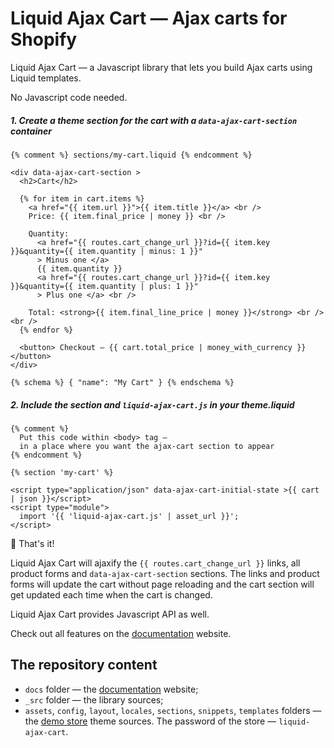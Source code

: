 # Liquid Ajax Cart — Ajax carts for Shopify

Liquid Ajax Cart — a Javascript library that lets you build Ajax carts using Liquid templates.

No Javascript code needed.

##### 1. Create a theme section for the cart with a `data-ajax-cart-section` container

```liquid
{% comment %} sections/my-cart.liquid {% endcomment %}

<div data-ajax-cart-section >
  <h2>Cart</h2>
  
  {% for item in cart.items %}  
    <a href="{{ item.url }}">{{ item.title }}</a> <br />
    Price: {{ item.final_price | money }} <br />

    Quantity: 
      <a href="{{ routes.cart_change_url }}?id={{ item.key }}&quantity={{ item.quantity | minus: 1 }}" 
      > Minus one </a>
      {{ item.quantity }}
      <a href="{{ routes.cart_change_url }}?id={{ item.key }}&quantity={{ item.quantity | plus: 1 }}" 
      > Plus one </a> <br />

    Total: <strong>{{ item.final_line_price | money }}</strong> <br /> <br />  
  {% endfor %}
  
  <button> Checkout — {{ cart.total_price | money_with_currency }} </button>
</div>

{% schema %} { "name": "My Cart" } {% endschema %}
```

##### 2. Include the section and `liquid-ajax-cart.js` in your theme.liquid 
```liquid
{% comment %}
  Put this code within <body> tag —
  in a place where you want the ajax-cart section to appear
{% endcomment %}

{% section 'my-cart' %}

<script type="application/json" data-ajax-cart-initial-state >{{ cart | json }}</script>
<script type="module">
  import '{{ 'liquid-ajax-cart.js' | asset_url }}';
</script>
```

:tada: That's it!

Liquid Ajax Cart will ajaxify the `{{ routes.cart_change_url }}` links, all product forms and `data-ajax-cart-section` sections. The links and product forms will update the cart without page reloading and the cart section will get updated each time when the cart is changed.

Liquid Ajax Cart provides Javascript API as well.

Check out all features on the [documentation](https://liquid-ajax-cart.js.org) website.

## The repository content

 * `docs` folder — the [documentation](https://liquid-ajax-cart.js.org) website;
 * `_src` folder — the library sources;
 * `assets`, `config`, `layout`, `locales`, `sections`, `snippets`, `templates` folders — the [demo store](https://liquid-ajax-cart.myshopify.com) theme sources. The password of the store — `liquid-ajax-cart`.
